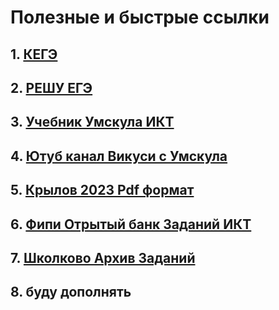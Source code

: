 # Полезные и быстрые ссылки

## 1. [КЕГЭ](https://kompege.ru/)
## 2. [РЕШУ ЕГЭ](https://inf-ege.sdamgia.ru/?ysclid=lokhopvq6d46954663)
## 3. [Учебник Умскула ИКТ](https://umschool.net/library/tag/informatika/)
## 4. [Ютуб канал Викуси с Умскула](https://www.youtube.com/@umsch_inf)
## 5. [Крылов 2023 Pdf формат](https://vk.com/doc8022760_662042799?hash=tULCK8hVzFlXIzsDtTrkKBQwLdeovyBa432y9GrEeFz&dl=9XbbMMAFRQsZJoE6pHkooKGxANdDrRpLOnXsH81ceek)
## 6. [Фипи Отрытый банк Заданий ИКТ](https://ege.fipi.ru/bank/index.php?proj=B9ACA5BBB2E19E434CD6BEC25284C67F)
## 7. [Школково Архив Заданий](https://2.shkolkovo.online/catalog?SubjectId=5&ysclid=lokid8w5ee919852561)
## 8. буду дополнять
